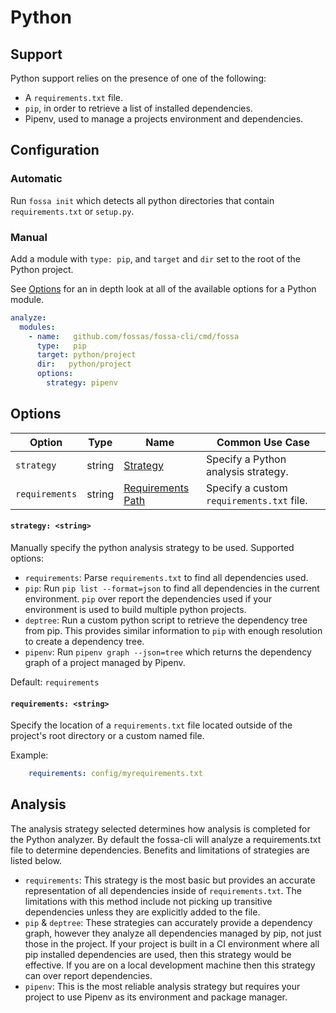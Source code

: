 # Python

## Support

Python support relies on the presence of one of the following:

- A `requirements.txt` file.
- `pip`, in order to retrieve a list of installed dependencies.
- Pipenv, used to manage a projects environment and dependencies.

## Configuration

### Automatic 
Run `fossa init` which detects all python directories that contain `requirements.txt` or `setup.py`.

### Manual
Add a module with `type: pip`, and `target` and `dir` set to the root of the Python project.

See [Options](#Options) for an in depth look at all of the available options for a Python module.

```yaml
analyze:
  modules:
    - name:   github.com/fossas/fossa-cli/cmd/fossa
      type:   pip
      target: python/project
      dir:   python/project
      options:
        strategy: pipenv
```

## Options
| Option         |  Type  | Name                                         | Common Use Case                           |
| -------------- | :----: | -------------------------------------------- | ----------------------------------------- |
| `strategy`     | string | [Strategy](#Strategy:-<string>)              | Specify a Python analysis strategy.       |
| `requirements` | string | [Requirements Path](#requirements:-<string>) | Specify a custom `requirements.txt` file. |
<!--- In code but currently unused
| `venv`         | string | [Virtual Env](#All-Tags:-<bool>)                  | Make sure all OS and Arch tags are caught. |
--->

#### `strategy: <string>`
Manually specify the python analysis strategy to be used. Supported options:
- `requirements`: Parse `requirements.txt` to find all dependencies used. 
- `pip`: Run `pip list --format=json` to find all dependencies in the current environment. `pip` over report the dependencies used if your environment is used to build multiple python projects.
- `deptree`: Run a custom python script to retrieve the dependency tree from pip. This provides similar information to `pip` with enough resolution to create a dependency tree.
- `pipenv`: Run `pipenv graph --json=tree` which returns the dependency graph of a project managed by Pipenv.

Default: `requirements`

#### `requirements: <string>`
Specify the location of a `requirements.txt` file located outside of the project's root directory or a custom named file.

Example:
```yaml
    requirements: config/myrequirements.txt
```

## Analysis

The analysis strategy selected determines how analysis is completed for the Python analyzer. By default the fossa-cli will analyze a requirements.txt file to determine dependencies. Benefits and limitations of strategies are listed below.

- `requirements`: This strategy is the most basic but provides an accurate representation of all dependencies inside of `requirements.txt`. The limitations with this method include not picking up transitive dependencies unless they are explicitly added to the file.
- `pip` & `deptree`: These strategies can accurately provide a dependency graph, however they analyze all dependencies managed by pip, not just those in the project. If your project is built in a CI environment where all pip installed dependencies are used, then this strategy would be effective. If you are on a local development machine then this strategy can over report dependencies.
- `pipenv`: This is the most reliable analysis strategy but requires your project to use Pipenv as its environment and package manager.
